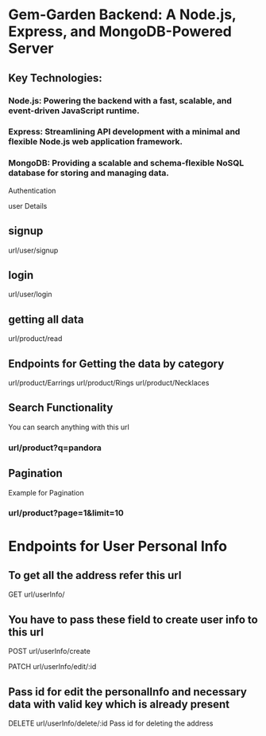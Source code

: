 <h1>Gem-Garden Backend: A Node.js, Express, and MongoDB-Powered Server</h1>

<h2>Key Technologies:</h2>

<h3>Node.js: Powering the backend with a fast, scalable, and event-driven JavaScript runtime.</h3>
<h3>Express: Streamlining API development with a minimal and flexible Node.js web application framework.</h3>
<h3>MongoDB: Providing a scalable and schema-flexible NoSQL database for storing and managing data.</h3>


Authentication

user Details
<h2>signup</h2>
 url/user/signup

<h2>login</h2>
url/user/login

<h2>getting all data</h2>
url/product/read


<h2>Endpoints for Getting the data by category</h2>
url/product/Earrings
url/product/Rings
url/product/Necklaces


<h2>Search Functionality</h2>
You can search anything with this url <br/>
<h3>url/product?q=pandora</h3>

<h2>Pagination</h2>
Example for Pagination <br/>
<h3>url/product?page=1&limit=10</h3>

<h1>Endpoints for User Personal Info</h1>
<h2>To get all the address refer this url</h2>
GET url/userInfo/


<h2>You have to pass these field to create user info to this url</h2>

POST url/userInfo/create

PATCH url/userInfo/edit/:id
<h2>Pass id for edit the personalInfo and necessary data with valid key which is already present</h2>
DELETE url/userInfo/delete/:id
Pass id for deleting the address



